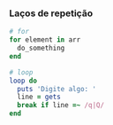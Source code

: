 ### Laços de repetição

```ruby
# for
for element in arr
  do_something
end

# loop
loop do
  puts 'Digite algo: '
  line = gets
  break if line =~ /q|Q/
end
```

